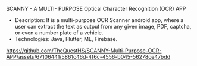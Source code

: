 
SCANNY - A MULTI- PURPOSE Optical Character Recognition (OCR) APP 

-	Description: It is a multi-purpose OCR Scanner android app, where a user can extract the text as output from any given image, PDF, captcha, or even a number plate of a vehicle.
-	Technologies: Java, Flutter, ML, Firebase.














https://github.com/TheQuestHS/SCANNY-Multi-Purpose-OCR-APP/assets/67106441/5861c46d-4f6c-4556-b045-56278ce47bdd

